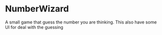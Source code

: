 # NumberWizard
A small game that guess the number you are thinking. This also have some UI for deal with the guessing
